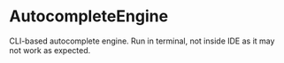 # AutocompleteEngine
CLI-based autocomplete engine. Run in terminal, not inside IDE as it may not work as expected.
